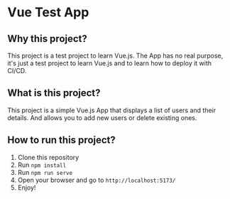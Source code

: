 # Vue Test App

## Why this project?
This project is a test project to learn Vue.js.
The App has no real purpose, it's just a test project to learn Vue.js and to learn how to deploy it with CI/CD.

## What is this project?
This project is a simple Vue.js App that displays a list of users and their details.
And allows you to add new users or delete existing ones.

## How to run this project?
1. Clone this repository
2. Run `npm install`
3. Run `npm run serve`
4. Open your browser and go to `http://localhost:5173/`
5. Enjoy!

